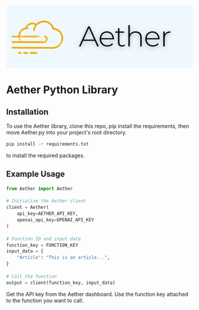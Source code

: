 <!-- add images/aether_logo_trans.png next to title-->
![Banner](./images/The_Aether_Black.png)
# Aether Python Library

## Installation
To use the Aether library, clone this repo, pip install the requirements, then move Aether.py into your project's root directory.

```bash
pip install -r requirements.txt 
```
to install the required packages. 


## Example Usage

```python
from Aether import Aether

# Initialize the Aether client
client = Aether(
    api_key=AETHER_API_KEY, 
    openai_api_key=OPENAI_API_KEY
)

# Function ID and input data
function_key = FUNCTION_KEY
input_data = {
    "Article": "This is an article...",
}

# Call the function
output = client(function_key, input_data)
```

Get the API key from the Aether dashboard. Use the function key attached to the function you want to call.